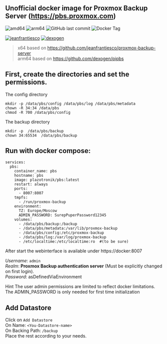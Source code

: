 ## Unofficial docker image for Proxmox Backup Server (https://pbs.proxmox.com)


![amd64](https://img.shields.io/badge/architecture-arm64-cc)
![arm64](https://img.shields.io/badge/architecture-amd64-5bd)
![GitHub last commit](https://img.shields.io/github/last-commit/plazotronik/pbs)
![Docker Tag](https://img.shields.io/docker/v/plazotronik/pbs)

[![jeanfrantiesco](https://img.shields.io/badge/jeanfrantiesco-proxmox--backup--server-orange.svg)](https://github.com/jeanfrantiesco/proxmox-backup-server)
[![dexogen](https://img.shields.io/badge/dexogen-pipbs-yellow.svg)](https://github.com/dexogen/pipbs)


> x64 based on https://github.com/jeanfrantiesco/proxmox-backup-server \
> arm64 based on https://github.com/dexogen/pipbs


## First, create the directories and set the permissions.

The config directory
```
mkdir -p /data/pbs/config /data/pbs/log /data/pbs/metadata
chown -R 34:34 /data/pbs
chmod -R 700 /data/pbs/config

```
The backup directory
```
mkdir -p  /data/pbs/backup
chown 34:65534  /data/pbs/backup

```


## Run with docker compose:

```
services:
  pbs:
    container_name: pbs
    hostname: pbs
    image: plazotronik/pbs:latest
    restart: always
    ports:
      - 8007:8007
    tmpfs:
      - /run/proxmox-backup
    environment:
      TZ: Europe/Moscow
      ADMIN_PASSWORD: SurepPuperPassword12345
    volumes:
      - /data/pbs/backup:/backup
      - /data/pbs/metadata:/var/lib/proxmox-backup
      - /data/pbs/config:/etc/proxmox-backup
      - /data/pbs/log:/var/log/proxmox-backup
      - /etc/localtime:/etc/localtime:ro  #(to be sure)

```
After start the webinterface is available under https://docker:8007

_Username_: `admin` \
_Realm_: **Proxmox Backup authentication server** (Must be explicitly changed on first login). \
_Password_: asDefinedViaEnvironment

Hint The user admin permissions are limited to reflect docker limitations. \
The ADMIN_PASSWORD is only needed for first time initialization

## Add Datastore
Click on `Add Datastore` \
On Name: `<You-Datastore-name>` \
On Backing Path: `/backup` \
Place the rest according to your needs.
